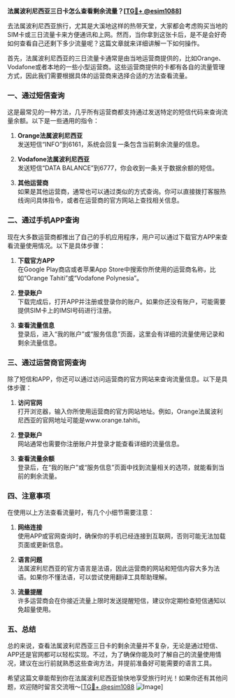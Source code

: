 **法属波利尼西亚三日卡怎么查看剩余流量？[[TG💪+ @esim1088](https://t.me/s/esim1088)]**

去法属波利尼西亚旅行，尤其是大溪地这样的热带天堂，大家都会考虑购买当地的SIM卡或三日流量卡来方便通讯和上网。然而，当你拿到这张卡后，是不是会好奇如何查看自己还剩下多少流量呢？这篇文章就来详细讲解一下如何操作。

首先，法属波利尼西亚的三日流量卡通常是由当地运营商提供的，比如Orange、Vodafone或者本地的一些小型运营商。这些运营商提供的卡都有各自的流量管理方式，因此我们需要根据具体的运营商来选择合适的方法查看流量。

### **一、通过短信查询**

这是最常见的一种方法，几乎所有运营商都支持通过发送特定的短信代码来查询流量余额。以下是一些通用的指令：

1. **Orange法属波利尼西亚**  
   发送短信“INFO”到6161，系统会回复一条包含当前剩余流量的信息。
   
2. **Vodafone法属波利尼西亚**  
   发送短信“DATA BALANCE”到6777，你会收到一条关于数据余额的短信。

3. **其他运营商**  
   如果是其他运营商，通常也可以通过类似的方式查询。你可以直接拨打客服热线询问具体指令，或者在运营商的官方网站上查找相关信息。

### **二、通过手机APP查询**

现在大多数运营商都推出了自己的手机应用程序，用户可以通过下载官方APP来查看流量使用情况。以下是具体步骤：

1. **下载官方APP**  
   在Google Play商店或者苹果App Store中搜索你所使用的运营商名称，比如“Orange Tahiti”或“Vodafone Polynesia”。

2. **登录账户**  
   下载完成后，打开APP并注册或登录你的账户。如果你还没有账户，可能需要提供SIM卡上的IMSI号码进行注册。

3. **查看流量信息**  
   登录后，进入“我的账户”或“服务信息”页面，这里会有详细的流量使用记录和剩余流量信息。

### **三、通过运营商官网查询**

除了短信和APP，你还可以通过访问运营商的官方网站来查询流量信息。以下是具体步骤：

1. **访问官网**  
   打开浏览器，输入你所使用运营商的官方网站地址。例如，Orange法属波利尼西亚的官网地址可能是www.orange.tahiti。

2. **登录账户**  
   网站通常也需要你注册账户并登录才能查看详细的流量信息。

3. **查看流量余额**  
   登录后，在“我的账户”或“服务信息”页面中找到流量相关的选项，就能看到当前的剩余流量。

### **四、注意事项**

在使用以上方法查看流量时，有几个小细节需要注意：

1. **网络连接**  
   使用APP或官网查询时，确保你的手机已经连接到互联网，否则可能无法加载页面或更新信息。

2. **语言问题**  
   法属波利尼西亚的官方语言是法语，因此运营商的网站和短信内容大多为法语。如果你不懂法语，可以尝试使用翻译工具帮助理解。

3. **流量提醒**  
   许多运营商会在你接近流量上限时发送提醒短信，建议你定期检查短信通知以免超量使用。

### **五、总结**

总的来说，查看法属波利尼西亚三日卡的剩余流量并不复杂，无论是通过短信、APP还是官网都可以轻松实现。不过，为了确保你能及时了解自己的流量使用情况，建议在出行前就熟悉这些查询方法，并提前准备好可能需要的语言工具。

希望这篇文章能帮到你在法属波利尼西亚愉快地享受旅行时光！如果你还有其他问题，欢迎随时留言交流哦～[[TG💪+ @esim1088](https://t.me/s/esim1088) ![Image](https://i.postimg.cc/4NQfJmqS/Snipaste-2025-05-13-00-14-12.png)]